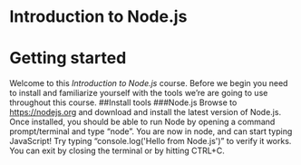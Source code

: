 # Introduction to Node.js
# Getting started
Welcome to this *Introduction to Node.js* course. Before we begin you need to install and familiarize yourself with the tools we’re are going to use throughout this course.
##Install tools
###Node.js
Browse to https://nodejs.org and download and install the latest version of Node.js. Once installed, you should be able to run Node by opening a command prompt/terminal and type “node”. You are now in node, and can start typing JavaScript! Try typing “console.log('Hello from Node.js')” to verify it works. You can exit by closing the terminal or by hitting CTRL+C.

